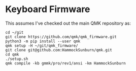 # Keyboard Firmware

This assumes I've checked out the main QMK repository as:

```shell
cd ~/git
git clone https://github.com/qmk/qmk_firmware.git
python3 -m pip install --user qmk
qmk setup -H ~/git/qmk_firmware/
git clone git@github.com:HammockSunburn/qmk.git
cd qmk
./setup.sh
qmk compile -kb gmmk/pro/rev1/ansi -km HammockSunburn
```
